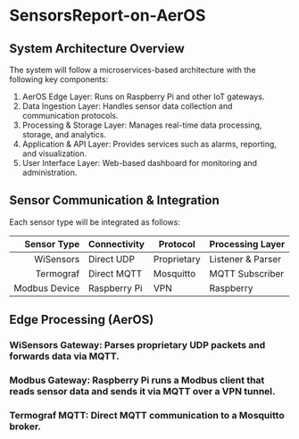 # SensorsReport-on-AerOS

## System Architecture Overview
The system will follow a microservices-based architecture with the following key components:

1. AerOS Edge Layer: Runs on Raspberry Pi and other IoT gateways.
2. Data Ingestion Layer: Handles sensor data collection and communication protocols.
3. Processing & Storage Layer: Manages real-time data processing, storage, and analytics.
4. Application & API Layer: Provides services such as alarms, reporting, and visualization.
5. User Interface Layer: Web-based dashboard for monitoring and administration.


## Sensor Communication & Integration
Each sensor type will be integrated as follows:

|Sensor Type	| Connectivity	| Protocol	|Processing Layer |
|------------:|---------------|-----------|-----------------|
|WiSensors	  |Direct UDP     |Proprietary|Listener & Parser|
|Termograf	  |Direct MQTT	  |Mosquitto  |	MQTT Subscriber |
|Modbus Device|	Raspberry Pi  |   VPN	    | Raspberry       |

## Edge Processing (AerOS)
### WiSensors Gateway: Parses proprietary UDP packets and forwards data via MQTT.
### Modbus Gateway: Raspberry Pi runs a Modbus client that reads sensor data and sends it via MQTT over a VPN tunnel.
### Termograf MQTT: Direct MQTT communication to a Mosquitto broker.


